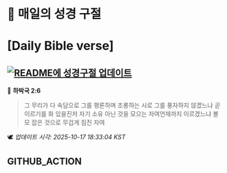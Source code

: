 # 🙏 매일의 성경 구절
# [Daily Bible verse]
## [![README에 성경구절 업데이트](https://github.com/DONGSUKA/first_test/actions/workflows/update-readme-bible.yml/badge.svg)](https://github.com/DONGSUKA/first_test/actions/workflows/update-readme-bible.yml)
<!-- START_BIBLE_VERSE -->
📖 **하박국 2:6**
> 그 무리가 다 속담으로 그를 평론하며 조롱하는 시로 그를 풍자하지 않겠느냐 곧 이르기를 화 있을진저 자기 소유 아닌 것을 모으는 자여언제까지 이르겠느냐 볼모 잡은 것으로 무겁게 짐진 자여

🕊️ _업데이트 시각: 2025-10-17 18:33:04 KST_
  <!-- END_BIBLE_VERSE -->
## GITHUB_ACTION
